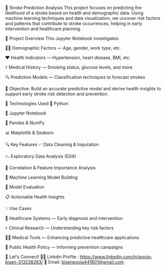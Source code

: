 🧠 Stroke Prediction Analysis
This project focuses on predicting the likelihood of a stroke based on health and demographic data. Using machine learning techniques and data visualization, we uncover risk factors and patterns that contribute to stroke occurrences, helping in early intervention and healthcare planning.



🧐 Project Overview
This Jupyter Notebook investigates:

🧍‍♂️ Demographic Factors — Age, gender, work type, etc.

❤️ Health Indicators — Hypertension, heart disease, BMI, etc.

⚕️ Medical History — Smoking status, glucose levels, and more

🔍 Prediction Models — Classification techniques to forecast strokes



🎯 Objective:
Build an accurate predictive model and derive health insights to support early stroke risk detection and prevention.



🧰 Technologies Used
🐍 Python

📓 Jupyter Notebook

🧮 Pandas & NumPy

📊 Matplotlib & Seaborn



🔍 Key Features
✅ Data Cleaning & Imputation

📉 Exploratory Data Analysis (EDA)

📌 Correlation & Feature Importance Analysis

🧠 Machine Learning Model Building

🧪 Model Evaluation 

📋 Actionable Health Insights



💡 Use Cases

🏥 Healthcare Systems — Early diagnosis and intervention

⚕️ Clinical Research — Understanding key risk factors

🧑‍⚕️ Medical Tools — Enhancing predictive healthcare applications

🧬 Public Health Policy — Informing prevention campaigns




🤝 Let's Connect!
👨‍💻 Linkdin Profile : https://www.linkedin.com/in/pooja-bisen-313238263/
📧 Email: bisenpooja441801@gmail.com

